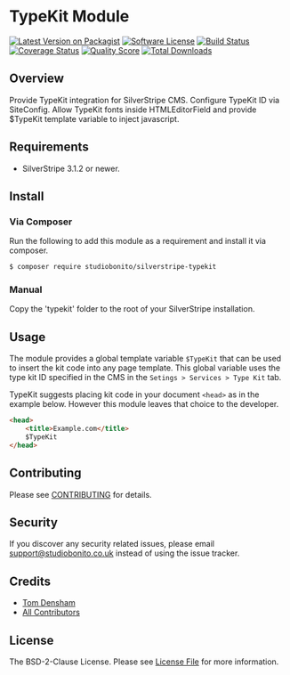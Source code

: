 # TypeKit Module

[![Latest Version on Packagist][ico-version]][link-packagist]
[![Software License][ico-license]](LICENSE.md)
[![Build Status][ico-travis]][link-travis]
[![Coverage Status][ico-scrutinizer]][link-scrutinizer]
[![Quality Score][ico-code-quality]][link-code-quality]
[![Total Downloads][ico-downloads]][link-downloads]

## Overview

Provide TypeKit integration for SilverStripe CMS. Configure TypeKit ID via SiteConfig.
Allow TypeKit fonts inside HTMLEditorField and provide $TypeKit template variable to inject javascript.

## Requirements

- SilverStripe 3.1.2 or newer.

## Install

### Via Composer

Run the following to add this module as a requirement and install it via composer.

``` bash
$ composer require studiobonito/silverstripe-typekit
```

### Manual

Copy the 'typekit' folder to the root of your SilverStripe installation.

## Usage

The module provides a global template variable `$TypeKit` that can be used to insert the kit code into any
page template. This global variable uses the type kit ID specified in the CMS in the `Setings > Services > Type Kit` tab.

TypeKit suggests placing kit code in your document `<head>` as in the example below. However this module leaves that
choice to the developer.

``` html
<head>
    <title>Example.com</title>
    $TypeKit
</head>
```

## Contributing

Please see [CONTRIBUTING](CONTRIBUTING.md) for details.

## Security

If you discover any security related issues, please email support@studiobonito.co.uk instead of using the issue tracker.

## Credits

- [Tom Densham][link-author]
- [All Contributors][link-contributors]

## License

The BSD-2-Clause License. Please see [License File](LICENSE.md) for more information.

[ico-version]: https://img.shields.io/packagist/v/studiobonito/silverstripe-typekit.svg?style=flat-square
[ico-license]: https://img.shields.io/badge/license-BSD-brightgreen.svg?style=flat-square
[ico-travis]: https://img.shields.io/travis/studiobonito/silverstripe-typekit/master.svg?style=flat-square
[ico-scrutinizer]: https://img.shields.io/scrutinizer/coverage/g/studiobonito/silverstripe-typekit.svg?style=flat-square
[ico-code-quality]: https://img.shields.io/scrutinizer/g/studiobonito/silverstripe-typekit.svg?style=flat-square
[ico-downloads]: https://img.shields.io/packagist/dt/studiobonito/silverstripe-typekit.svg?style=flat-square

[link-packagist]: https://packagist.org/packages/studiobonito/silverstripe-typekit
[link-travis]: https://travis-ci.org/studiobonito/silverstripe-typekit
[link-scrutinizer]: https://scrutinizer-ci.com/g/studiobonito/silverstripe-typekit/code-structure
[link-code-quality]: https://scrutinizer-ci.com/g/studiobonito/silverstripe-typekit
[link-downloads]: https://packagist.org/packages/studiobonito/silverstripe-typekit
[link-author]: https://github.com/nedmas
[link-contributors]: ../../contributors